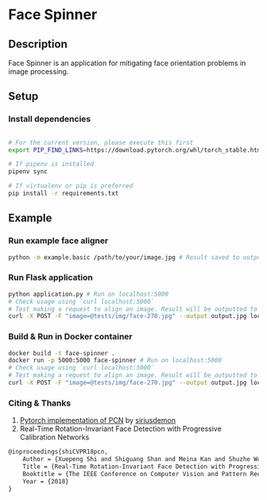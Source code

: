# Face Spinner

## Description

Face Spinner is an application for mitigating face orientation problems in image processing.

## Setup

### Install dependencies

```bash

# For the current version, please execute this first
export PIP_FIND_LINKS=https://download.pytorch.org/whl/torch_stable.html

# If pipenv is installed
pipenv sync

# If virtualenv or pip is preferred
pip install -r requirements.txt
```

## Example

### Run example face aligner

```bash
python -m example.basic /path/to/your/image.jpg # Result saved to output.jpg
```

### Run Flask application

```bash
python application.py # Run on localhost:5000
# Check usage using `curl localhost:5000`
# Test making a request to align an image. Result will be outputted to output.jpg
curl -X POST -F "image=@tests/img/face-270.jpg" --output output.jpg localhost:5000/align
```

### Build & Run in Docker container

```bash
docker build -t face-spinner .
docker run -p 5000:5000 face-spinner # Run on localhost:5000
# Check usage using `curl localhost:5000`
# Test making a request to align an image. Result will be outputted to output.jpg
curl -X POST -F "image=@tests/img/face-270.jpg" --output output.jpg localhost:5000/align
```

### Citing & Thanks

1. [Pytorch implementation of PCN](https://github.com/siriusdemon/pytorch-PCN) by [siriusdemon](https://github.com/siriusdemon)
2. Real-Time Rotation-Invariant Face Detection with Progressive Calibration Networks

```tex
@inproceedings{shiCVPR18pcn,
    Author = {Xuepeng Shi and Shiguang Shan and Meina Kan and Shuzhe Wu and Xilin Chen},
    Title = {Real-Time Rotation-Invariant Face Detection with Progressive Calibration Networks},
    Booktitle = {The IEEE Conference on Computer Vision and Pattern Recognition (CVPR)},
    Year = {2018}
}
```
